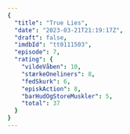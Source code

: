 ```yaml
---
{
  "title": "True Lies",
  "date": "2023-03-21T21:19:17Z",
  "draft": false,
  "imdbId": "tt0111503",
  "episode": 7,
  "rating": {
    "vildeVåben": 10,
    "stærkeOneliners": 8,
    "fedSkurk": 6,
    "episkAction": 8,
    "barHudOgStoreMuskler": 5,
    "total": 37
  }
}
---
```


